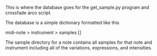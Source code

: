 This is where the database goes for the get_sample.py program and crossfade arco script.

The database is a simple dictionary formatted like this

midi-note > instrument > samples []

The sample directory for a note contains all samples for that note and instrument including all of the variations, expressions, and intensities.
